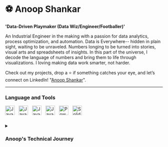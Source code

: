# ⚽ Anoop Shankar

**'Data-Driven Playmaker (Data Wiz/Engineer/Footballer)'**

An Industrial Engineer in the making with a passion for data analytics, process optimization, and automation. Data is Everywhere-- hidden in plain sight, waiting to be unraveled. Numbers longing to be turned into stories, visual arts and spreadsheets of insights. In this part of the universe, I decode the language of numbers and bring them to life through visualizations. I loving making data work smarter, not harder. 

Check out my projects, drop a ⭐ if something catches your eye, and let’s connect on LinkedIn! "[Anoop Shankar](https://www.linkedin.com/in/anoopshankarap/)".

---

### Language and Tools
<img align="left" alt="Java" width="30px" style="padding-right:10px;" src="https://cdn.jsdelivr.net/gh/devicons/devicon@latest/icons/mysql/mysql-original-wordmark.svg" />
<img align="left" alt="Java" width="30px" style="padding-right:10px;" src="https://cdn.jsdelivr.net/gh/devicons/devicon@latest/icons/python/python-original.svg" />
<img align="left" alt="Java" width="30px" style="padding-right:10px;" src="https://cdn.jsdelivr.net/gh/devicons/devicon@latest/icons/visualbasic/visualbasic-original.svg" />                  
<img align="left" alt="Java" width="30px" style="padding-right:10px;" src="https://cdn.jsdelivr.net/gh/devicons/devicon@latest/icons/cplusplus/cplusplus-original.svg" />
<img align="left" alt="Power BI Logo" width="30px" style="padding-right:10px;" img src="[https://upload.wikimedia.org/wikipedia/commons/c/cf/Power_BI_logo.svg](https://download.logo.wine/logo/Power_BI/Power_BI-Logo.wine.png)" />
<img align="left" alt="SolidWorks Logo" width="30px" style="padding-right:10px;" src="https://upload.wikimedia.org/wikipedia/commons/4/4a/SolidWorks_Logo.svg" />

<br />                   

#

<details>
  <summary><h3>Anoop's Technical Journey </h3></summary>
Starting with a Mechanical Engineering background at Vellore Institute of Technology, I developed a strong foundation in 3D modeling (SolidWorks, Autodesk) and data visualization (Power BI, Excel). My interest in data-driven decision-making grew during my In-plant Trainee role at Steel Authority of India Limited, where I got hands-on exposure to industrial processes. Transitioning into business and data analytics, I interned at Clear, leveraging MS Excel, SQL, and automation to support product managers and developers. My contributions led to a full-time role conversion, where I advanced my expertise in VBA Macros, SQL-based dashboards (Metabase), and workflow automation. Now, as a Master’s student in Industrial Engineering at ASU, I continue refining my skills in Python (forecasting & analytics), SQL (DBMS), Power BI, and automation, working on projects like Optimal Portfolio Analysis and Dow Jones Index Forecasting. My journey is a blend of engineering precision, data storytelling, and process optimization, with a passion for turning raw data into actionable insights.
</details>
